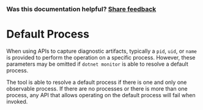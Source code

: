 
### Was this documentation helpful? [Share feedback](https://www.research.net/r/DGDQWXH?src=documentation%2Fapi%2Fdefaultprocess)

# Default Process

When using APIs to capture diagnostic artifacts, typically a `pid`, `uid`, or `name` is provided to perform the operation on a specific process. However, these parameters may be omitted if `dotnet monitor` is able to resolve a default process.

The tool is able to resolve a default process if there is one and only one observable process. If there are no processes or there is more than one process, any API that allows operating on the default process will fail when invoked.
